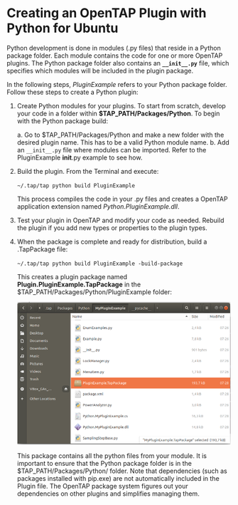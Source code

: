 # Creating an OpenTAP Plugin with Python for Ubuntu

Python development is done in modules (.py files) that reside in a Python package folder. Each module contains the code for one or more OpenTAP plugins. The Python package folder also contains an **`__init__.py`** file, which specifies which modules will be included in the plugin package.

In the following steps, *PluginExample* refers to your Python package folder. Follow these steps to create a Python plugin:

1. Create Python modules for your plugins. To start from scratch, develop your code in a folder within **$TAP_PATH/Packages/Python**. To begin with the Python package build:

    a. Go to $TAP_PATH/Packages/Python and make a new folder with the desired plugin name. This has to be a valid Python module name.
    b. Add an `__init__.py` file where modules can be imported. Refer to the PluginExample __init__.py example to see how.

2. Build the plugin. From the Terminal and execute:

      `~/.tap/tap python build PluginExample` 
      
      This process compiles the code in your .py files and creates a OpenTAP application extension named *Python.PluginExample.dll*.

3. Test your plugin in OpenTAP and modify your code as needed. Rebuild the plugin if you add new types or properties to the plugin types.

4. When the package is complete and ready for distribution, build a .TapPackage file:

    `~/.tap/tap python build PluginExample -build-package`
   
    This creates a plugin package named **Plugin.PluginExample.TapPackage** in the $TAP_PATH/Packages/Python/PluginExample folder:

    ![](./Images/python_package_Ubuntu.png)

   This package contains all the python files from your module. It is important to ensure that the Python package folder is in the $TAP_PATH/Packages/Python/ folder. Note that dependencies (such as packages installed with pip.exe) are not automatically included in the Plugin file. The OpenTAP package system figures out your dependencies on other plugins and simplifies managing them.
